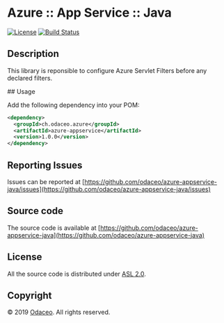 # Azure :: App Service :: Java

[![License](https://img.shields.io/github/license/odaceo/azure-appservice-java.svg)](LICENSE)
[![Build Status](https://travis-ci.com/odaceo/azure-appservice-java.svg)](https://travis-ci.org/odaceo/azure-appservice-java)

## Description

This library is reponsible to configure Azure Servlet Filters before any declared filters.

## Usage

Add the following dependency into your POM:

```xml
<dependency>
  <groupId>ch.odaceo.azure</groupId>
  <artifactId>azure-appservice</artifactId>
  <version>1.0.0</version>
</dependency>
```

## Reporting Issues

Issues can be reported at [https://github.com/odaceo/azure-appservice-java/issues](https://github.com/odaceo/azure-appservice-java/issues)

## Source code

The source code is available at [https://github.com/odaceo/azure-appservice-java](https://github.com/odaceo/azure-appservice-java)

## License

All the source code is distributed under [ASL 2.0](LICENSE).

## Copyright

© 2019 [Odaceo](http://odaceo.ch). All rights reserved.